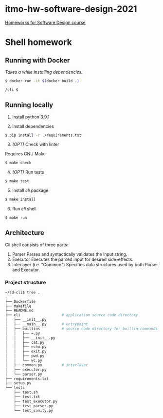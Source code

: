 # itmo-hw-software-design-2021

[Homeworks for Software Design course](http://hwproj.me/courses/62)

# Shell homework

## Running with Docker 

_Takes a while installing dependencies._

```sh
$ docker run -it $(docker build .)

/cli $
```

## Running locally
1. Install python 3.9.1

2. Install dependencies

```sh
$ pip install -r ./requirements.txt
```

3. _(OPT)_ Check with linter

Requires GNU Make

```sh
$ make check
```

4. _(OPT)_ Run tests

```sh
$ make test
```

5. Install *cli* package

```sh
$ make install
```

6. Run *cli* shell

```sh
$ make run
```

## Architecture

Cli shell consists of three parts:

1. Parser
   Parses and syntactically validates the input string.
2. Executor
   Executes the parsed input for desired side-effects.
3. Interlayer (i.e. "Common")
   Specifies data structures used by both Parser and Executor.
   

### Project structure

```sh
~/sd-cli$ tree .
.
├── Dockerfile 
├── Makefile
├── README.md
├── cli                   # application source code directory
│   ├── __init__.py
│   ├── __main__.py       # entrypoint
│   ├── builtins          # source code directory for builtin commands
│   │   ├── =.py
│   │   ├── __init__.py
│   │   ├── cat.py
│   │   ├── echo.py
│   │   ├── exit.py
│   │   ├── pwd.py
│   │   └── wc.py
│   ├── common.py         # interlayer
│   ├── executor.py 
│   └── parser.py
├── requirements.txt
├── setup.py
└── tests
    ├── test.sh
    ├── test.txt
    ├── test_executor.py
    ├── test_parser.py
    └── test_sanity.py
```

